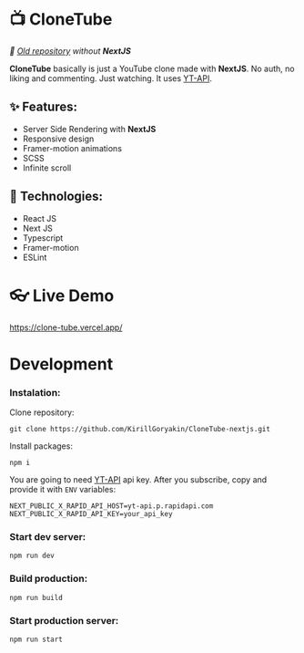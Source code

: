 
# 📺 CloneTube
*👴 [Old repository](https://github.com/KirillGoryakin/CloneTube) without **NextJS***

**CloneTube** basically is just a YouTube clone made with **NextJS**. No auth, no liking and commenting. Just watching. It uses [YT-API](https://rapidapi.com/ytjar/api/yt-api).

## ✨ Features:
- Server Side Rendering with **NextJS**
- Responsive design
- Framer-motion animations
- SCSS
- Infinite scroll

## 🔧 Technologies:
- React JS
- Next JS
- Typescript
- Framer-motion
- ESLint

# 👓 Live Demo
https://clone-tube.vercel.app/
# Development
### Instalation:
Clone repository:
```
git clone https://github.com/KirillGoryakin/CloneTube-nextjs.git
```
Install packages:
```
npm i
```
You are going to need [YT-API](https://rapidapi.com/ytjar/api/yt-api) api key. After you subscribe, copy and provide it with `ENV` variables:
```
NEXT_PUBLIC_X_RAPID_API_HOST=yt-api.p.rapidapi.com
NEXT_PUBLIC_X_RAPID_API_KEY=your_api_key
```
### Start dev server:
```
npm run dev
```
### Build production:
```
npm run build
```
### Start production server:
```
npm run start
```

